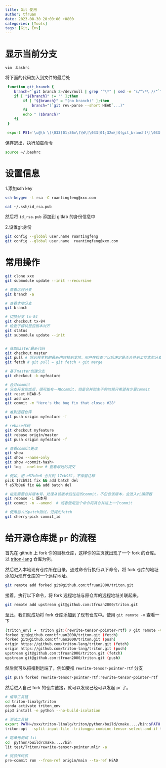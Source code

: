 ```yaml
---
title: Git 使用
author: tfruan
date: 2023-08-30 20:00:00 +0800
categories: [Tools]
tags: [Git, Env]
---
```


# 显示当前分支

```
vim .bashrc
```

将下面的代码加入到文件的最后处

``` bash
 function git_branch {
    branch="`git branch 2>/dev/null | grep "^\*" | sed -e "s/^\*\ //"`"
    if [ "${branch}" != "" ];then
        if [ "${branch}" = "(no branch)" ];then
            branch="(`git rev-parse --short HEAD`...)"
        fi
        echo " ($branch)"
    fi
 }

 export PS1='\u@\h \[\033[01;36m\]\W\[\033[01;32m\]$(git_branch)\[\033[00m\] \$ '
```

保存退出，执行加载命令

```bash
source ~/.bashrc
```

# 设置信息

1.添加ssh key

```bash
ssh-keygen -t rsa -C ruantingfeng@xxx.com

cat ~/.ssh/id_rsa.pub
```

然后将 `id_rsa.pub` 添加到 gitlab 的身份信息中

2.设置git身份

```bash
git config --global user.name ruantingfeng
git config --global user.name  ruantingfeng@xxx.com
```

# 常用操作

```bash
git clone xxx
git submodule update --init --recursive

# 查看远程分支
git branch -a

# 查看本地分支
git branch

# 切换分支 tx-84
git checkout tx-84
# 检查子模块是否版本对齐
git status
git submodule update --init


# 获取master最新代码
git checkout master
git pull # 将远程主机的最新内容拉到本地，用户在检查了以后决定是否合并到工作本机分支中，这样master的最新代码就在origin/master
git fetch # git pull = git fetch + git merge

# 基于master创建分支
git checkout -b myfeature

# 合并commit
# 分支开发完成后，很可能有一堆commit，但是合并到主干的时候只希望有少量commit
git reset HEAD~5
git add xxx
git commit -m "Here's the bug fix that closes #28"

# 推到远程仓库
git push origin myfeature -f

# rebase代码
git checkout myfeature
git rebase origin/master
git push origin myfeature -f

# 查看commit更改
git show
git show --name-only
git show <commit-hash>
git log --oneline # 查看最近的提交

# 例如，把 e57b0e6 合并到 17cb931，不保留注释
pick 17cb931 fix && add batch del
f e57b0e6 fix && add batch del

# 指定需要合并版本号，处理从该版本后往后的commit，不包含该版本，会进入vi编辑器
git rebase -i 版本号
git commit -n --amend  # 或者使用这个命令将其合并进上一个commit

# 使用别人的patch测试，记得先fetch
git cherry-pick commit_id
```

# 给开源仓库提 `pr` 的流程

首先在 github 上 fork 你的目标仓库，这样你的主页就出现了一个 fork 的仓库。以 [triton-lang](https://github.com/triton-lang/triton) 仓库为例。

然后进入本地现有仓库所在目录，通过命令行执行以下命令，将 fork 仓库的地址添加为现有仓库的一个远程地址。

```bash
git remote add forked git@github.com:tfruan2000/triton.git
```

接着，执行以下命令，将 fork 远程地址与原仓库的远程地址关联起来。

```bash
git remote add upstream git@github.com:tfruan2000/triton.git
```

至此，我们就成功将 fork 仓库添加到了现有仓库中。使用 `git remote -v` 查看一下

```bash
(triton_env) ➜  triton git:(rewrite-tensor-pointer-rtf) ✗ git remote -v
forked git@github.com:tfruan2000/triton.git (fetch)
forked git@github.com:tfruan2000/triton.git (push)
origin https://github.com/triton-lang/triton.git (fetch)
origin https://github.com/triton-lang/triton.git (push)
upstream git@github.com:tfruan2000/triton.git (fetch)
upstream git@github.com:tfruan2000/triton.git (push)
```

然后就可以把推到远端了，例如要推 `rewrite-tensor-pointer-rtf` 分支

```bash
git push forked rewrite-tensor-pointer-rtf:rewrite-tensor-pointer-rtf
```

然后进入自己 fork 的仓库链接，就可以发现已经可以发起 pr 了。

```bash
# 编译工具链
cd triton-linalg/triton
conda activate triton_env
pip3 install -e python --no-build-isolation

# 测试工具链
export PATH=/xxx/triton-linalg/triton/python/build/cmake..../bin:$PATH
triton-opt  -split-input-file -tritongpu-combine-tensor-select-and-if test/TritonGPU/combine-select-if.mlir

# 跑单元测试 lit
cd  python/build/cmake..../bin
lit test/Triton/rewrite-tensor-pointer.mlir -a

# 提前代码前
pre-commit run --from-ref origin/main --to-ref HEAD
```

